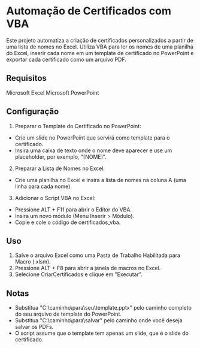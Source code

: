 # Automação de Certificados com VBA
Este projeto automatiza a criação de certificados personalizados a partir de uma lista de nomes no Excel. Utiliza VBA para ler os nomes de uma planilha do Excel, inserir cada nome em um template de certificado no PowerPoint e exportar cada certificado como um arquivo PDF.

## Requisitos
Microsoft Excel
Microsoft PowerPoint

## Configuração
1. Preparar o Template do Certificado no PowerPoint:
- Crie um slide no PowerPoint que servirá como template para o certificado.
- Insira uma caixa de texto onde o nome deve aparecer e use um placeholder, por exemplo, "[NOME]".

2. Preparar a Lista de Nomes no Excel:
- Crie uma planilha no Excel e insira a lista de nomes na coluna A (uma linha para cada nome).

3. Adicionar o Script VBA no Excel:
- Pressione ALT + F11 para abrir o Editor do VBA.
- Insira um novo módulo (Menu Inserir > Módulo).
- Copie e cole o código de certificados_vba.

## Uso
1. Salve o arquivo Excel como uma Pasta de Trabalho Habilitada para Macro (.xlsm).
2. Pressione ALT + F8 para abrir a janela de macros no Excel.
3. Selecione CriarCertificados e clique em "Executar".

## Notas
- Substitua "C:\caminho\para\seu\template.pptx" pelo caminho completo do seu arquivo de template do PowerPoint.
- Substitua "C:\caminho\para\salvar\" pelo caminho onde você deseja salvar os PDFs.
- O script assume que o template tem apenas um slide, que é o slide do certificado.
